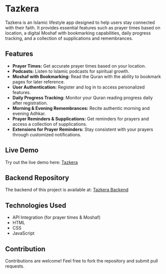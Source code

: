# Tazkera

Tazkera is an Islamic lifestyle app designed to help users stay connected with their faith. It provides essential features such as prayer times based on location, a digital Moshaf with bookmarking capabilities, daily progress tracking, and a collection of supplications and remembrances.

## Features

- **Prayer Times:** Get accurate prayer times based on your location.
- **Podcasts:** Listen to Islamic podcasts for spiritual growth.
- **Moshaf with Bookmarking:** Read the Quran with the ability to bookmark pages for later reference.
- **User Authentication:** Register and log in to access personalized features.
- **Daily Progress Tracking:** Monitor your Quran reading progress daily after registration.
- **Morning & Evening Remembrances:** Recite authentic morning and evening Adhkar.
- **Prayer Reminders & Supplications:** Get reminders for prayers and access a collection of supplications.
- **Extensions for Prayer Reminders:** Stay consistent with your prayers through customized notifications.

## Live Demo
Try out the live demo here: [Tazkera](https://omarazam163.github.io/tazkera/)


## Backend Repository
The backend of this project is available at: [Tazkera Backend](https://github.com/omarazam163/ieee-comp-backend)

## Technologies Used

- API Integration (for prayer times & Moshaf)
- HTML
- CSS
- JavaScript

## Contribution

Contributions are welcome! Feel free to fork the repository and submit pull requests.
